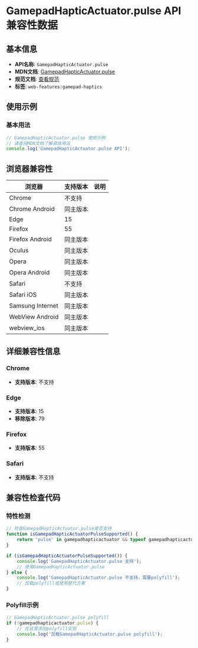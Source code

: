 # GamepadHapticActuator.pulse API 兼容性数据

## 基本信息

- **API名称**: `GamepadHapticActuator.pulse`
- **MDN文档**: [GamepadHapticActuator.pulse](https://developer.mozilla.org/docs/Web/API/GamepadHapticActuator/pulse)
- **规范文档**: [查看规范](https://w3c.github.io/gamepad/extensions.html#dom-gamepadhapticactuator-pulse)
- **标签**: `web-features:gamepad-haptics`

## 使用示例

### 基本用法

```javascript
// GamepadHapticActuator.pulse 使用示例
// 请查阅MDN文档了解具体用法
console.log('GamepadHapticActuator.pulse API');
```

## 浏览器兼容性

| 浏览器 | 支持版本 | 说明 |
|--------|----------|------|
| Chrome | 不支持 |  |
| Chrome Android | 同主版本 |  |
| Edge | 15 |  |
| Firefox | 55 |  |
| Firefox Android | 同主版本 |  |
| Oculus | 同主版本 |  |
| Opera | 同主版本 |  |
| Opera Android | 同主版本 |  |
| Safari | 不支持 |  |
| Safari iOS | 同主版本 |  |
| Samsung Internet | 同主版本 |  |
| WebView Android | 同主版本 |  |
| webview_ios | 同主版本 |  |

## 详细兼容性信息

### Chrome

- **支持版本**: 不支持

### Edge

- **支持版本**: 15
- **移除版本**: 79

### Firefox

- **支持版本**: 55

### Safari

- **支持版本**: 不支持

## 兼容性检查代码

### 特性检测

```javascript
// 检查GamepadHapticActuator.pulse是否支持
function isGamepadHapticActuatorPulseSupported() {
    return 'pulse' in gamepadhapticactuator && typeof gamepadhapticactuator.pulse === 'function';
}

if (isGamepadHapticActuatorPulseSupported()) {
    console.log('GamepadHapticActuator.pulse 支持');
    // 使用GamepadHapticActuator.pulse
} else {
    console.log('GamepadHapticActuator.pulse 不支持，需要polyfill');
    // 加载polyfill或使用替代方案
}
```

### Polyfill示例

```javascript
// GamepadHapticActuator.pulse polyfill
if (!gamepadhapticactuator.pulse) {
    // 在这里添加polyfill实现
    console.log('加载GamepadHapticActuator.pulse polyfill');
}
```

